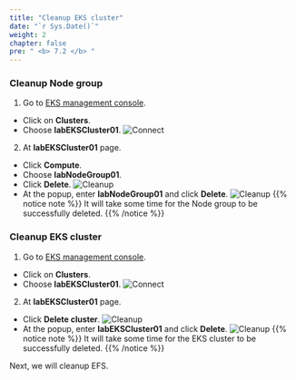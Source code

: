 ```yaml
---
title: "Cleanup EKS cluster"
date: "`r Sys.Date()`"
weight: 2
chapter: false
pre: " <b> 7.2 </b> "
---
```


### Cleanup Node group

1. Go to [EKS management console](https://console.aws.amazon.com/eks/home).

- Click on **Clusters**.
- Choose **labEKSCluster01**.
  ![Connect](/workshop-01-wordpress-deployment-on-eks/images/4.configure/ws01-configure12.png)

2. At **labEKSCluster01** page.

- Click **Compute**.
- Choose **labNodeGroup01**.
- Click **Delete**.
  ![Cleanup](/workshop-01-wordpress-deployment-on-eks/images/7.cleanup/ws01-cleanup02.png)
- At the popup, enter **labNodeGroup01** and click **Delete**.
  ![Cleanup](/workshop-01-wordpress-deployment-on-eks/images/7.cleanup/ws01-cleanup03.png)
  {{% notice note %}}
  It will take some time for the Node group to be successfully deleted.
  {{% /notice %}}

### Cleanup EKS cluster

1. Go to [EKS management console](https://console.aws.amazon.com/eks/home).

- Click on **Clusters**.
- Choose **labEKSCluster01**.
  ![Connect](/workshop-01-wordpress-deployment-on-eks/images/4.configure/ws01-configure12.png)

2. At **labEKSCluster01** page.

- Click **Delete cluster**.
  ![Cleanup](/workshop-01-wordpress-deployment-on-eks/images/7.cleanup/ws01-cleanup04.png)
- At the popup, enter **labEKSCluster01** and click **Delete**.
  ![Cleanup](/workshop-01-wordpress-deployment-on-eks/images/7.cleanup/ws01-cleanup05.png)
  {{% notice note %}}
  It will take some time for the EKS cluster to be successfully deleted.
  {{% /notice %}}

Next, we will cleanup EFS.
